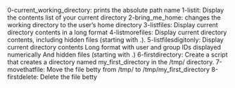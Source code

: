 0-current_working_directory: prints the absolute path name
1-listit: Display the contents list of your current directory
2-bring_me_home:  changes the working directory to the user’s home directory
3-listfiles: Display current directory contents in a long format
4-listmorefiles: Display current directory contents, including hidden files (starting with .).
5-listfilesdigitonly: Display current directory contents
Long format
with user and group IDs displayed numerically
And hidden files (starting with .)
6-firstdirectory: Create a script that creates a directory named my_first_directory in the /tmp/ directory.
7-movethatfile: Move the file betty from /tmp/ to /tmp/my_first_directory
8-firstdelete: Delete the file betty

